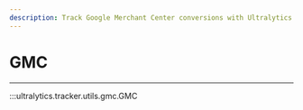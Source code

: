 ```yaml
---
description: Track Google Merchant Center conversions with Ultralytics' GMC module. Automate product schema markup and monitor performance.
---
```


# GMC
---
:::ultralytics.tracker.utils.gmc.GMC
<br><br>